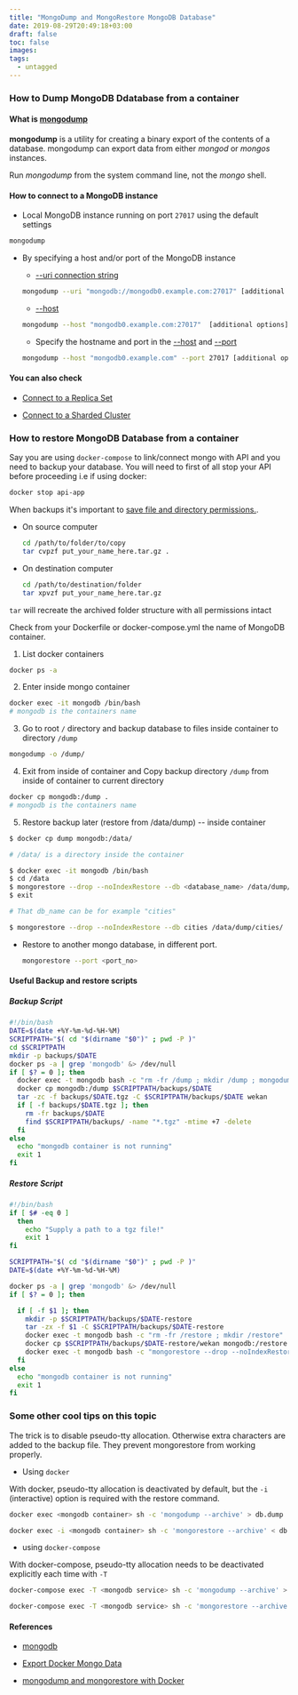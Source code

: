 ```yaml
---
title: "MongoDump and MongoRestore MongoDB Database"
date: 2019-08-29T20:49:18+03:00
draft: false
toc: false
images:
tags: 
  - untagged
---
```


### How to Dump MongoDB Ddatabase from a container

#### What is [mongodump](https://docs.mongodb.com/manual/reference/program/mongodump/#bin.mongodump)

**mongodump** is a utility for creating a binary export of the contents of a database. mongodump can export data from either *mongod* or *mongos* instances.

Run *mongodump* from the system command line, not the *mongo* shell.

#### How to connect to a MongoDB instance

- Local MongoDB instance running on port `27017` using the default settings

```bash
mongodump
```

- By specifying a host and/or port of the MongoDB instance

  - [--uri connection string](https://docs.mongodb.com/manual/reference/program/mongodump/#cmdoption-mongodump-uri)

  ```bash
  mongodump --uri "mongodb://mongodb0.example.com:27017" [additional options]
  ```

  - [--host](https://docs.mongodb.com/manual/reference/program/mongodump/#cmdoption-mongodump-host)

  ```bash
  mongodump --host "mongodb0.example.com:27017"  [additional options]
  ```

  - Specify the hostname and port in the [--host](https://docs.mongodb.com/manual/reference/program/mongodump/#cmdoption-mongodump-host) and [--port](https://docs.mongodb.com/manual/reference/program/mongodump/#cmdoption-mongodump-port)

  ```bash
  mongodump --host "mongodb0.example.com" --port 27017 [additional options]
  ```

#### You can also check

- [Connect to a Replica Set](https://docs.mongodb.com/manual/reference/program/mongodump/#connect-to-a-replica-set)

- [Connect to a Sharded Cluster](https://docs.mongodb.com/manual/reference/program/mongodump/#connect-to-a-sharded-cluster)

### How to restore MongoDB Database from a container

Say you are using `docker-compose` to link/connect mongo with API and you need to backup your database. You will need to first of all stop your API before proceeding i.e if using docker:

  ```bash
  docker stop api-app
  ```

When backups it's important to [save file and directory permissions.](https://askubuntu.com/questions/225865/copy-files-without-losing-file-folder-permissions).

- On source computer

  ```bash
  cd /path/to/folder/to/copy
  tar cvpzf put_your_name_here.tar.gz .
  ```

- On destination computer

  ```bash
  cd /path/to/destination/folder
  tar xpvzf put_your_name_here.tar.gz
  ```

`tar`  will recreate the archived folder structure with all permissions intact

Check from your Dockerfile or docker-compose.yml  the name of MongoDB container.

1. List docker containers

  ```bash
  docker ps -a
  ```

2. Enter inside mongo container

```bash
docker exec -it mongodb /bin/bash
# mongodb is the containers name
```

3. Go to root `/` directory and backup database to files inside container to directory `/dump`

```bash
mongodump -o /dump/
```

4. Exit from inside of container and Copy backup directory `/dump` from inside of container to current directory

```bash
docker cp mongodb:/dump .
# mongodb is the containers name
```

5. Restore backup later (restore from /data/dump) -- inside container

```bash
$ docker cp dump mongodb:/data/

# /data/ is a directory inside the container

$ docker exec -it mongodb /bin/bash
$ cd /data
$ mongorestore --drop --noIndexRestore --db <database_name> /data/dump/<database_name>/
$ exit

# That db_name can be for example "cities"

$ mongorestore --drop --noIndexRestore --db cities /data/dump/cities/
```

- Restore to another mongo database, in different port.

  ```bash
  mongorestore --port <port_no>
  ```

#### Useful Backup and restore scripts

##### Backup Script

```bash
#!/bin/bash
DATE=$(date +%Y-%m-%d-%H-%M)
SCRIPTPATH="$( cd "$(dirname "$0")" ; pwd -P )"
cd $SCRIPTPATH
mkdir -p backups/$DATE
docker ps -a | grep 'mongodb' &> /dev/null
if [ $? = 0 ]; then
  docker exec -t mongodb bash -c "rm -fr /dump ; mkdir /dump ; mongodump -o /dump/"
  docker cp mongodb:/dump $SCRIPTPATH/backups/$DATE
  tar -zc -f backups/$DATE.tgz -C $SCRIPTPATH/backups/$DATE wekan
  if [ -f backups/$DATE.tgz ]; then
    rm -fr backups/$DATE
    find $SCRIPTPATH/backups/ -name "*.tgz" -mtime +7 -delete
  fi 
else
  echo "mongodb container is not running"
  exit 1
fi
```

##### Restore Script

```bash
#!/bin/bash
if [ $# -eq 0 ]
  then
    echo "Supply a path to a tgz file!"
    exit 1
fi

SCRIPTPATH="$( cd "$(dirname "$0")" ; pwd -P )"
DATE=$(date +%Y-%m-%d-%H-%M)

docker ps -a | grep 'mongodb' &> /dev/null
if [ $? = 0 ]; then

  if [ -f $1 ]; then
    mkdir -p $SCRIPTPATH/backups/$DATE-restore
    tar -zx -f $1 -C $SCRIPTPATH/backups/$DATE-restore
    docker exec -t mongodb bash -c "rm -fr /restore ; mkdir /restore"
    docker cp $SCRIPTPATH/backups/$DATE-restore/wekan mongodb:/restore
    docker exec -t mongodb bash -c "mongorestore --drop --noIndexRestore --db wekan /restore/wekan/"
  fi
else
  echo "mongodb container is not running"
  exit 1
fi
```

### Some other cool tips on this topic

The trick is to disable pseudo-tty allocation. Otherwise extra characters are added to the backup file. They prevent mongorestore from working properly.

- Using `docker`

With docker, pseudo-tty allocation is deactivated by default, but the `-i` (interactive) option is required with the restore command.

```bash
docker exec <mongodb container> sh -c 'mongodump --archive' > db.dump
```

```bash
docker exec -i <mongodb container> sh -c 'mongorestore --archive' < db.dump
```

- using `docker-compose`

With docker-compose, pseudo-tty allocation needs to be deactivated explicitly each time with `-T`

```bash
docker-compose exec -T <mongodb service> sh -c 'mongodump --archive' > db.dump
```

```bash
docker-compose exec -T <mongodb service> sh -c 'mongorestore --archive' < db.dump
```

#### References

- [mongodb](https://docs.mongodb.com/manual/reference/program/mongodump/#bin.mongodump)

- [Export Docker Mongo Data](https://github.com/wekan/wekan/wiki/Export-Docker-Mongo-Data)

- [mongodump and mongorestore with Docker](https://jeromejaglale.com/doc/programming/mongodb_docker_mongodump_mongorestore)
